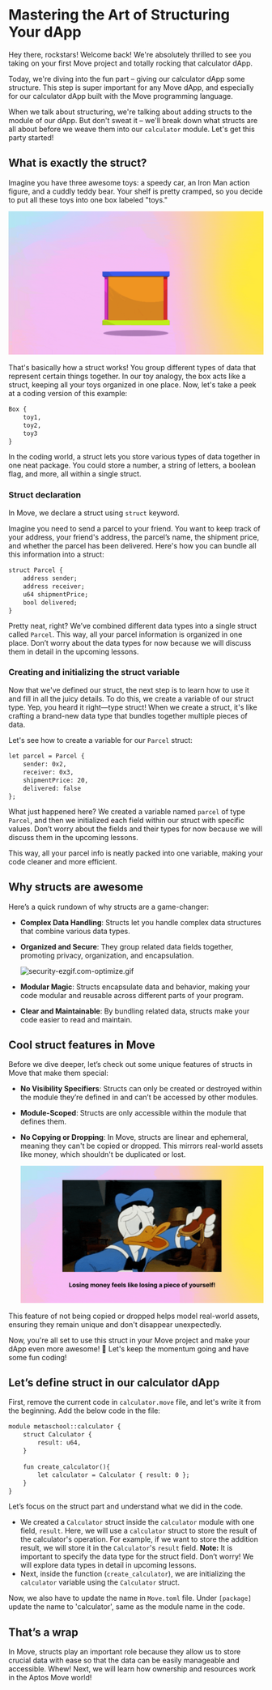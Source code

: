 # Mastering the Art of Structuring Your dApp

Hey there, rockstars! Welcome back! We're absolutely thrilled to see you taking on your first Move project and totally rocking that calculator dApp.

Today, we're diving into the fun part – giving our calculator dApp some structure. This step is super important for any Move dApp, and especially for our calculator dApp built with the Move programming language.

When we talk about structuring, we're talking about adding structs to the module of our dApp. But don't sweat it – we'll break down what structs are all about before we weave them into our `calculator` module. Let's get this party started! 

## What is exactly the struct?

Imagine you have three awesome toys: a speedy car, an Iron Man action figure, and a cuddly teddy bear. Your shelf is pretty cramped, so you decide to put all these toys into one box labeled "toys."

![box.gif](https://github.com/0xmetaschool/Learning-Projects/blob/main/assests_for_all/aptos-c2-building-on-aptos-assets/Mastering%20the%20Art%20of%20Structuring%20Your%20dApp/box-gif-ezgif.com-optimize%20(1).gif?raw=true)

That's basically how a struct works! You group different types of data that represent certain things together. In our toy analogy, the box acts like a struct, keeping all your toys organized in one place. Now, let's take a peek at a coding version of this example:

```
Box {
    toy1,
    toy2,
    toy3
}

```

In the coding world, a struct lets you store various types of data together in one neat package. You could store a number, a string of letters, a boolean flag, and more, all within a single struct. 

### Struct declaration

In Move, we declare a struct using `struct` keyword.

Imagine you need to send a parcel to your friend. You want to keep track of your address, your friend's address, the parcel’s name, the shipment price, and whether the parcel has been delivered. Here's how you can bundle all this information into a struct:

```
struct Parcel {
    address sender;
    address receiver;
    u64 shipmentPrice;
    bool delivered;
}

```

Pretty neat, right? We’ve combined different data types into a single struct called `Parcel`. This way, all your parcel information is organized in one place. Don’t worry about the data types for now because we will discuss them in detail in the upcoming lessons.

### Creating and initializing the struct variable

Now that we've defined our struct, the next step is to learn how to use it and fill in all the juicy details. To do this, we create a variable of our struct type. Yep, you heard it right—type struct! When we create a struct, it's like crafting a brand-new data type that bundles together multiple pieces of data.

Let's see how to create a variable for our `Parcel` struct:

```
let parcel = Parcel {
    sender: 0x2,
    receiver: 0x3,
    shipmentPrice: 20,
    delivered: false
};

```

What just happened here? We created a variable named `parcel` of type `Parcel`, and then we initialized each field within our struct with specific values. Don’t worry about the fields and their types for now because we will discuss them in the upcoming lessons.

This way, all your parcel info is neatly packed into one variable, making your code cleaner and more efficient.

## Why structs are awesome

Here’s a quick rundown of why structs are a game-changer:

- **Complex Data Handling**: Structs let you handle complex data structures that combine various data types.
- **Organized and Secure**: They group related data fields together, promoting privacy, organization, and encapsulation.
    
    ![security-ezgif.com-optimize.gif](https://github.com/0xmetaschool/Learning-Projects/blob/main/assests_for_all/aptos-c2-building-on-aptos-assets/Mastering%20the%20Art%20of%20Structuring%20Your%20dApp/security-ezgif.com-optimize.gif?raw=true)
    
- **Modular Magic**: Structs encapsulate data and behavior, making your code modular and reusable across different parts of your program.
- **Clear and Maintainable**: By bundling related data, structs make your code easier to read and maintain.

## Cool struct features in Move

Before we dive deeper, let’s check out some unique features of structs in Move that make them special:

- **No Visibility Specifiers**: Structs can only be created or destroyed within the module they’re defined in and can’t be accessed by other modules.
- **Module-Scoped**: Structs are only accessible within the module that defines them.
- **No Copying or Dropping**: In Move, structs are linear and ephemeral, meaning they can't be copied or dropped. This mirrors real-world assets like money, which shouldn't be duplicated or lost.
    
    ![no-money-ezgif.com-optimize.gif](https://github.com/0xmetaschool/Learning-Projects/blob/main/assests_for_all/aptos-c2-building-on-aptos-assets/Mastering%20the%20Art%20of%20Structuring%20Your%20dApp/no-money-ezgif.com-optimize.gif?raw=true)
    

This feature of not being copied or dropped helps model real-world assets, ensuring they remain unique and don't disappear unexpectedly.

Now, you're all set to use this struct in your Move project and make your dApp even more awesome! 🚀 Let's keep the momentum going and have some fun coding! 

## Let’s define struct in our calculator dApp

First, remove the current code in `calculator.move` file, and let's write it from the beginning. Add the below code in the file:

```
module metaschool::calculator {
    struct Calculator {
        result: u64,
    }

    fun create_calculator(){   
        let calculator = Calculator { result: 0 };
    }
}
```

Let’s focus on the struct part and understand what we did in the code.

- We created a `Calculator` struct inside the `calculator` module with one field, `result`. Here, we will use a `calculator` struct to store the result of the calculator's operation. For example, if we want to store the addition result, we will store it in the `Calculator`'s `result` field.
**Note:** It is important to specify the data type for the struct field. Don’t worry! We will explore data types in detail in upcoming lessons.
- Next, inside the function (`create_calculator`), we are initializing the `calculator` variable using the `Calculator` struct.

Now, we also have to update the name in `Move.toml` file. Under `[package]` update the name to 'calculator', same as the module name in the code.

## That’s a wrap

In Move, structs play an important role because they allow us to store crucial data with ease so that the data can be easily manageable and accessible. Whew! Next, we will learn how ownership and resources work in the Aptos Move world!
